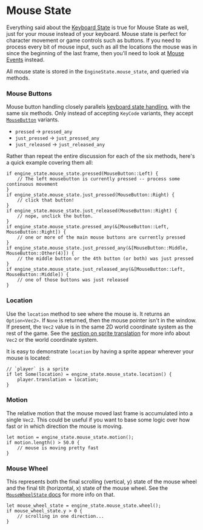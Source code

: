 # Mouse State

Everything said about the [Keyboard State](105-keyboard-state.md) is true for Mouse State as well, just for your mouse instead of your keyboard. Mouse state is perfect for character movement or game controls such as buttons. If you need to process every bit of mouse input, such as all the locations the mouse was in since the beginning of the last frame, then you'll need to look at [Mouse Events](120-mouse-events.md) instead.

All mouse state is stored in the `EngineState.mouse_state`, and queried via methods.

### Mouse Buttons

Mouse button handling closely parallels [keyboard state handling](105-keyboard-state.md), with the same six methods. Only instead of accepting `KeyCode` variants, they accept [`MouseButton`](https://docs.rs/rusty_engine/latest/rusty_engine/mouse/enum.MouseButton.html) variants.

- `pressed` -> `pressed_any`
- `just_pressed` -> `just_pressed_any`
- `just_released` -> `just_released_any`

Rather than repeat the entire discussion for each of the six methods, here's a quick example covering them all:

```rust,ignored
if engine_state.mouse_state.pressed(MouseButton::Left) {
    // The left mousebutton is currently pressed -- process some continuous movement
}
if engine_state.mouse_state.just_pressed(MouseButton::Right) {
    // click that button!
}
if engine_state.mouse_state.just_released(MouseButton::Right) {
    // nope, unclick the button.
}
if engine_state.mouse_state.pressed_any(&[MouseButton::Left, MouseButton::Right]) {
    // one or more of the main mouse buttons are currently pressed
}
if engine_state.mouse_state.just_pressed_any(&[MouseButton::Middle, MouseButton::Other(4)]) {
    // the middle button or the 4th button (or both) was just pressed
}
if engine_state.mouse_state.just_released_any(&[MouseButton::Left, MouseButton::Middle]) {
    // one of those buttons was just released
}
```

### Location

Use the `location` method to see where the mouse is. It returns an `Option<Vec2>`. If `None` is returned, then the mouse pointer isn't in the window. If present, the `Vec2` value is in the same 2D world coordinate system as the rest of the game. See the [section on sprite translation](60-sprite-transform.html) for more info about `Vec2` or the world coordinate system.

It is easy to demonstrate `location` by having a sprite appear wherever your mouse is located:

```rust,ignored
// `player` is a sprite
if let Some(location) = engine_state.mouse_state.location() {
    player.translation = location;
}
```

### Motion

The relative motion that the mouse moved last frame is accumulated into a single `Vec2`. This could be useful if you want to base some logic over how fast or in which direction the mouse is moving.

```rust,ignored
let motion = engine_state.mouse_state.motion();
if motion.length() > 50.0 {
    // mouse is moving pretty fast
}
```

### Mouse Wheel

This represents both the final scrolling (vertical, y) state of the mouse wheel and the final tilt (horizontal, x) state of the mouse wheel. See the [`MouseWheelState` docs](https://docs.rs/rusty_engine/latest/rusty_engine/mouse/struct.MouseWheelState.html) for more info on that.

```rust,ignored
let mouse_wheel_state = engine_state.mouse_state.wheel();
if mouse_wheel_state.y > 0 {
    // scrolling in one direction...
}
```

